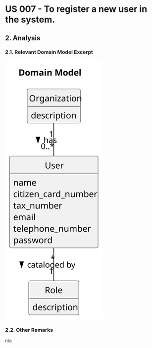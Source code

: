 # US 007 - To register a new user in the system.

## 2. Analysis

### 2.1. Relevant Domain Model Excerpt 

![Domain Model](svg/us007-domain-model-Domain_Model.svg)

### 2.2. Other Remarks

n/a